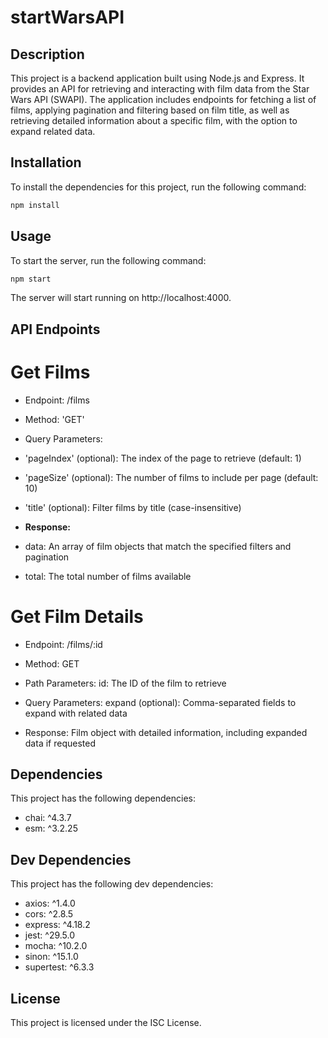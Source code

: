 # startWarsAPI

## Description

This project is a backend application built using Node.js and Express. It provides an API for retrieving and interacting with film data from the Star Wars API (SWAPI). The application includes endpoints for fetching a list of films, applying pagination and filtering based on film title, as well as retrieving detailed information about a specific film, with the option to expand related data.

## Installation

To install the dependencies for this project, run the following command:

```bash
npm install
```

## Usage
To start the server, run the following command:

```bash
npm start
```

The server will start running on http://localhost:4000.

## API Endpoints

# Get Films

* Endpoint: /films
* Method: 'GET'

* Query Parameters:
* 'pageIndex' (optional): The index of the page to retrieve (default: 1)
* 'pageSize' (optional): The number of films to include per page (default: 10)
* 'title' (optional): Filter films by title (case-insensitive)

* **Response:**
* data: An array of film objects that match the specified filters and pagination
* total: The total number of films available

# Get Film Details
* Endpoint: /films/:id
* Method: GET

* Path Parameters: 
  id: The ID of the film to retrieve


* Query Parameters:
  expand (optional): Comma-separated fields to expand with related data

* Response:
  Film object with detailed information, including expanded data if requested

## Dependencies
This project has the following dependencies:

* chai: ^4.3.7
* esm: ^3.2.25

## Dev Dependencies
This project has the following dev dependencies:

* axios: ^1.4.0
* cors: ^2.8.5
* express: ^4.18.2
* jest: ^29.5.0
* mocha: ^10.2.0
* sinon: ^15.1.0
* supertest: ^6.3.3


## License
This project is licensed under the ISC License.
